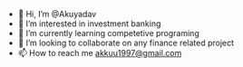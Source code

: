 - 👋 Hi, I’m @Akuyadav
- 👀 I’m interested in investment banking 
- 🌱 I’m currently learning competetive programing 
- 💞️ I’m looking to collaborate on any finance related project
- 📫 How to reach me akkuu1997@gmail.com

<!---
Akuyadav/Akuyadav is a ✨ special ✨ repository because its `README.md` (this file) appears on your GitHub profile.
You can click the Preview link to take a look at your changes.
--->
